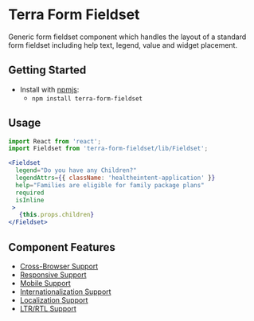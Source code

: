 # Terra Form Fieldset

Generic form fieldset component which handles the layout of a standard form fieldset including help text, legend, value and widget placement.

## Getting Started

- Install with [npmjs](https://www.npmjs.com):
  - `npm install terra-form-fieldset`

## Usage

```jsx
import React from 'react';
import Fieldset from 'terra-form-fieldset/lib/Fieldset';

<Fieldset
  legend="Do you have any Children?"
  legendAttrs={{ className: 'healtheintent-application' }}
  help="Families are eligible for family package plans"
  required
  isInline
 >
   {this.props.children}
</Fieldset>
```

## Component Features

 * [Cross-Browser Support](https://github.com/cerner/terra-core/wiki/Component-Features#cross-browser-support)
 * [Responsive Support](https://github.com/cerner/terra-core/wiki/Component-Features#responsive-support)
 * [Mobile Support](https://github.com/cerner/terra-core/wiki/Component-Features#mobile-support)
 * [Internationalization Support](https://github.com/cerner/terra-core/wiki/Component-Features#internationalization-i18n-support)
 * [Localization Support](https://github.com/cerner/terra-core/wiki/Component-Features#localization-support)
 * [LTR/RTL Support](https://github.com/cerner/terra-core/wiki/Component-Features#ltr--rtl-support)
